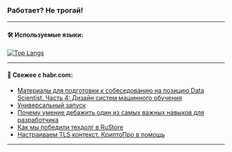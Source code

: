 ### Работает? Не трогай!

---
<!--
#### 🛠️ Technical stack:

![Java](https://img.shields.io/badge/Java-informational?logo=Oracle&style=flat&logoColor=white&color=FF4500)
![Kotlin](https://img.shields.io/badge/Kotlin-informational?logo=Kotlin&style=flat&logoColor=white&color=774D97)
![TS](https://img.shields.io/badge/TypeScript-informational?logo=typeScript&style=flat&logoColor=black&color=017acc)
![Python](https://img.shields.io/badge/Python-informational?logo=Python&style=flat&logoColor=black&color=ffdd54) <br>
![Spring](https://img.shields.io/badge/Spring-informational?logo=Spring&style=flat&logoColor=white&color=6DB33F) 
![SpringBoot](https://img.shields.io/badge/SpringBoot-informational?logo=SpringBoot&style=flat&logoColor=white&color=6DB33F)
![Nest](https://img.shields.io/badge/NestJS-informational?logo=NestJS&style=flat&logoColor=white&color=E0234E) 
![NodeJS](https://img.shields.io/badge/NodeJS-informational?logo=node.js&style=flat&logoColor=white&color=70A760)<br>
![PostgreSQL](https://img.shields.io/badge/PostgreSQL-informational?logo=PostgreSQL&style=flat&logoColor=white&color=DAA520)
![MongoDB](https://img.shields.io/badge/MongoDB-informational?logo=MongoDB&style=flat&logoColor=white&color=870000)
![Apache](https://img.shields.io/badge/Apache-informational?logo=apache&style=flat&logoColor=white&color=f74e28)

___ 
-->

#### 🛠️ Используемые языки:

[![Top Langs](https://github-readme-stats-u2qms2cxw-advtsettinggmailcoms-projects.vercel.app/api/top-langs/?username=zloylis&langs_count=10&hide_title=true&title_color=e6edf3&size_weight=0.5&count_weight=0.5&layout=compact&hide_progress=true&hide_border=true&theme=dracula)](https://github.com/zloylis)

<!---


####  :octocat:&nbsp;&nbsp; Статистика:

![GitHub stats](https://github-readme-stats-u2qms2cxw-advtsettinggmailcoms-projects.vercel.app/api?username=zloylis&show_icons=true&hide_border=true&theme=dracula&title_color=e6edf3&include_all_commits=true&count_private=true&hide_rank=false&hide_title=true&rank_icon=github)
-->
---

#### 💬 Свежее с habr.com:

<!-- BLOG-POST-LIST:START -->
- [Материалы для подготовки к собеседованию на позицию Data Scientist. Часть 4: Дизайн систем машинного обучения](https://habr.com/ru/companies/megafon/articles/821557/?utm_source=habrahabr&utm_medium=rss&utm_campaign=821557)
- [Универсальный запуск](https://habr.com/ru/articles/824584/?utm_source=habrahabr&utm_medium=rss&utm_campaign=824584)
- [Почему умение дебажить один из самых важных навыков для разработчика](https://habr.com/ru/companies/alfa/articles/819481/?utm_source=habrahabr&utm_medium=rss&utm_campaign=819481)
- [Как мы победили техдолг в RuStore](https://habr.com/ru/companies/vk/articles/824346/?utm_source=habrahabr&utm_medium=rss&utm_campaign=824346)
- [Настраиваем TLS контекст. КриптоПро в помощь](https://habr.com/ru/companies/alfastrah/articles/823974/?utm_source=habrahabr&utm_medium=rss&utm_campaign=823974)
<!-- BLOG-POST-LIST:END -->

---
